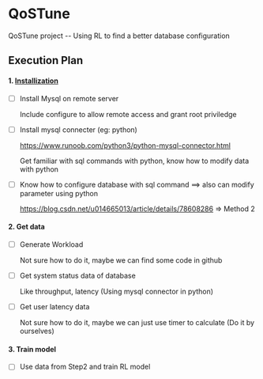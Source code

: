 # QoSTune
QoSTune project -- Using RL to find a better database configuration



## Execution Plan

#### 1. [Installization](./Installation.md)

- [ ] Install Mysql on remote server

  Include configure to allow remote access and grant root priviledge

- [ ] Install mysql connecter (eg: python)

  https://www.runoob.com/python3/python-mysql-connector.html

  Get familiar with sql commands with python, know how to modify data with python

- [ ] Know how to configure database with sql command ==> also can modify parameter using python

  https://blog.csdn.net/u014665013/article/details/78608286 => Method 2



#### 2. Get data

- [ ] Generate Workload

  Not sure how to do it, maybe we can find some code in github

- [ ] Get system status data of database

  Like throughput, latency (Using mysql connector in python)

- [ ] Get user latency data

  Not sure how to do it, maybe we can just use timer to calculate (Do it by ourselves)



#### 3. Train model

- [ ] Use data from Step2 and train RL model